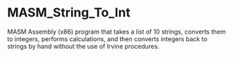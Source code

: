# MASM_String_To_Int
MASM Assembly (x86) program that takes a list of 10 strings, converts them to integers, performs calculations, and then converts integers back to strings by hand without the use of Irvine procedures. 
